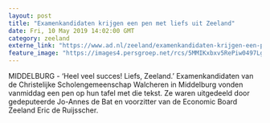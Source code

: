 ```yaml
---
layout: post
title: "Examenkandidaten krijgen een pen met liefs uit Zeeland"
date: Fri, 10 May 2019 14:02:00 GMT
category: zeeland
externe_link: "https://www.ad.nl/zeeland/examenkandidaten-krijgen-een-pen-met-liefs-uit-zeeland~a98ceb29/"
feature_image: "https://images4.persgroep.net/rcs/5MMIKxbxv5RePiw0497LgWS-OCk/diocontent/147845320/_fitwidth/400/?appId=21791a8992982cd8da851550a453bd7f&quality=0.7"
---
```


MIDDELBURG - ‘Heel veel succes! Liefs, Zeeland.’ Examenkandidaten van de Christelijke Scholengemeenschap Walcheren in Middelburg vonden vanmiddag een pen op hun tafel met die tekst. Ze waren uitgedeeld door gedeputeerde Jo-Annes de Bat en voorzitter van de Economic Board Zeeland Eric de Ruijsscher.
